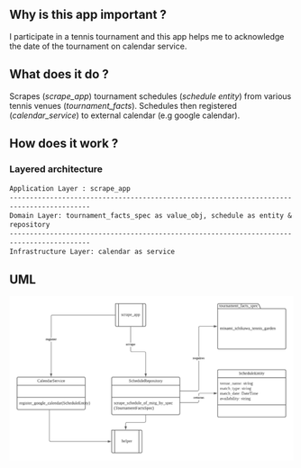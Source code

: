 
## Why is this app important ?

I participate in a tennis tournament and this app helps me to acknowledge the date of the tournament on calendar service.

## What does it do ?

Scrapes (_scrape_app_) tournament schedules (_schedule entity_) from various tennis venues (_tournament_facts_).
Schedules then registered (_calendar_service_) to external calendar (e.g google calendar).

## How does it work ?
### Layered architecture

```
Application Layer : scrape_app
------------------------------------------------------------------------------------------
Domain Layer: tournament_facts_spec as value_obj, schedule as entity & repository
------------------------------------------------------------------------------------------
Infrastructure Layer: calendar as service
```

## UML

![](images/tennis_tournament_schedules.png)